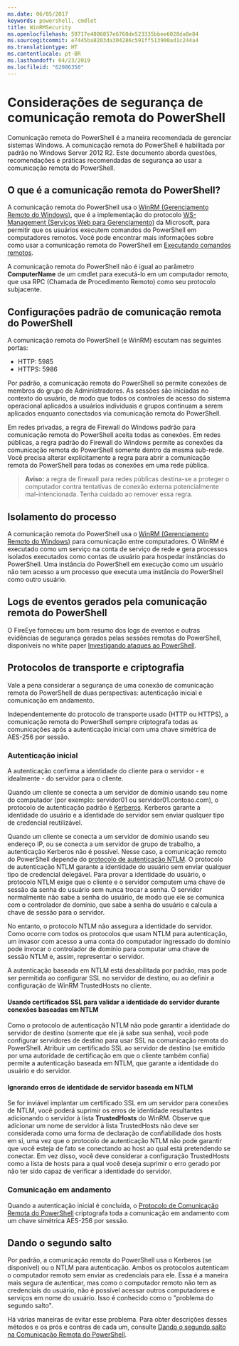 ```yaml
---
ms.date: 06/05/2017
keywords: powershell, cmdlet
title: WinRMSecurity
ms.openlocfilehash: 59717e4806857e6760de523335bbee6028da8e84
ms.sourcegitcommit: e7445ba8203da304286c591ff513900ad1c244a4
ms.translationtype: HT
ms.contentlocale: pt-BR
ms.lasthandoff: 04/23/2019
ms.locfileid: "62086350"
---
```

# <a name="powershell-remoting-security-considerations"></a>Considerações de segurança de comunicação remota do PowerShell

Comunicação remota do PowerShell é a maneira recomendada de gerenciar sistemas Windows. A comunicação remota do PowerShell é habilitada por padrão no Windows Server 2012 R2. Este documento aborda questões, recomendações e práticas recomendadas de segurança ao usar a comunicação remota do PowerShell.

## <a name="what-is-powershell-remoting"></a>O que é a comunicação remota do PowerShell?

A comunicação remota do PowerShell usa o [WinRM (Gerenciamento Remoto do Windows)](https://msdn.microsoft.com/library/windows/desktop/aa384426.aspx), que é a implementação do protocolo [WS-Management (Serviços Web para Gerenciamento)](https://www.dmtf.org/sites/default/files/standards/documents/DSP0226_1.2.0.pdf) da Microsoft, para permitir que os usuários executem comandos do PowerShell em computadores remotos. Você pode encontrar mais informações sobre como usar a comunicação remota do PowerShell em [Executando comandos remotos](https://technet.microsoft.com/library/dd819505.aspx).

A comunicação remota do PowerShell não é igual ao parâmetro **ComputerName** de um cmdlet para executá-lo em um computador remoto, que usa RPC (Chamada de Procedimento Remoto) como seu protocolo subjacente.

## <a name="powershell-remoting-default-settings"></a>Configurações padrão de comunicação remota do PowerShell

A comunicação remota do PowerShell (e WinRM) escutam nas seguintes portas:

- HTTP: 5985
- HTTPS: 5986

Por padrão, a comunicação remota do PowerShell só permite conexões de membros do grupo de Administradores. As sessões são iniciadas no contexto do usuário, de modo que todos os controles de acesso do sistema operacional aplicados a usuários individuais e grupos continuam a serem aplicados enquanto conectados via comunicação remota do PowerShell.

Em redes privadas, a regra de Firewall do Windows padrão para comunicação remota do PowerShell aceita todas as conexões. Em redes públicas, a regra padrão do Firewall do Windows permite as conexões da comunicação remota do PowerShell somente dentro da mesma sub-rede. Você precisa alterar explicitamente a regra para abrir a comunicação remota do PowerShell para todas as conexões em uma rede pública.

>**Aviso:** a regra de firewall para redes públicas destina-se a proteger o computador contra tentativas de conexão externa potencialmente mal-intencionada. Tenha cuidado ao remover essa regra.

## <a name="process-isolation"></a>Isolamento do processo

A comunicação remota do PowerShell usa o [WinRM (Gerenciamento Remoto do Windows)](https://msdn.microsoft.com/library/windows/desktop/aa384426) para comunicação entre computadores.
O WinRM é executado como um serviço na conta de serviço de rede e gera processos isolados executados como contas de usuário para hospedar instâncias do PowerShell. Uma instância do PowerShell em execução como um usuário não tem acesso a um processo que executa uma instância do PowerShell como outro usuário.

## <a name="event-logs-generated-by-powershell-remoting"></a>Logs de eventos gerados pela comunicação remota do PowerShell

O FireEye forneceu um bom resumo dos logs de eventos e outras evidências de segurança gerados pelas sessões remotas do PowerShell, disponíveis no white paper [Investigando ataques ao PowerShell](https://www.fireeye.com/content/dam/fireeye-www/global/en/solutions/pdfs/wp-lazanciyan-investigating-powershell-attacks.pdf).

## <a name="encryption-and-transport-protocols"></a>Protocolos de transporte e criptografia

Vale a pena considerar a segurança de uma conexão de comunicação remota do PowerShell de duas perspectivas: autenticação inicial e comunicação em andamento.

Independentemente do protocolo de transporte usado (HTTP ou HTTPS), a comunicação remota do PowerShell sempre criptografa todas as comunicações após a autenticação inicial com uma chave simétrica de AES-256 por sessão.

### <a name="initial-authentication"></a>Autenticação inicial

A autenticação confirma a identidade do cliente para o servidor - e idealmente - do servidor para o cliente.

Quando um cliente se conecta a um servidor de domínio usando seu nome do computador (por exemplo: servidor01 ou servidor01.contoso.com), o protocolo de autenticação padrão é [Kerberos](https://msdn.microsoft.com/library/windows/desktop/aa378747.aspx).
Kerberos garante a identidade do usuário e a identidade do servidor sem enviar qualquer tipo de credencial reutilizável.

Quando um cliente se conecta a um servidor de domínio usando seu endereço IP, ou se conecta a um servidor de grupo de trabalho, a autenticação Kerberos não é possível. Nesse caso, a comunicação remoto do PowerShell depende do [protocolo de autenticação NTLM](https://msdn.microsoft.com/library/windows/desktop/aa378749.aspx). O protocolo de autenticação NTLM garante a identidade do usuário sem enviar qualquer tipo de credencial delegável. Para provar a identidade do usuário, o protocolo NTLM exige que o cliente e o servidor computem uma chave de sessão da senha do usuário sem nunca trocar a senha. O servidor normalmente não sabe a senha do usuário, de modo que ele se comunica com o controlador de domínio, que sabe a senha do usuário e calcula a chave de sessão para o servidor.

No entanto, o protocolo NTLM não assegura a identidade do servidor. Como ocorre com todos os protocolos que usam NTLM para autenticação, um invasor com acesso a uma conta do computador ingressado do domínio pode invocar o controlador de domínio para computar uma chave de sessão NTLM e, assim, representar o servidor.

A autenticação baseada em NTLM está desabilitada por padrão, mas pode ser permitida ao configurar SSL no servidor de destino, ou ao definir a configuração de WinRM TrustedHosts no cliente.

#### <a name="using-ssl-certificates-to-validate-server-identity-during-ntlm-based-connections"></a>Usando certificados SSL para validar a identidade do servidor durante conexões baseadas em NTLM

Como o protocolo de autenticação NTLM não pode garantir a identidade do servidor de destino (somente que ele já sabe sua senha), você pode configurar servidores de destino para usar SSL na comunicação remota do PowerShell. Atribuir um certificado SSL ao servidor de destino (se emitido por uma autoridade de certificação em que o cliente também confia) permite a autenticação baseada em NTLM, que garante a identidade do usuário e do servidor.

#### <a name="ignoring-ntlm-based-server-identity-errors"></a>Ignorando erros de identidade de servidor baseada em NTLM

Se for inviável implantar um certificado SSL em um servidor para conexões de NTLM, você poderá suprimir os erros de identidade resultantes adicionando o servidor à lista **TrustedHosts** do WinRM. Observe que adicionar um nome de servidor à lista TrustedHosts não deve ser considerada como uma forma de declaração de confiabilidade dos hosts em si, uma vez que o protocolo de autenticação NTLM não pode garantir que você esteja de fato se conectando ao host ao qual está pretendendo se conectar.
Em vez disso, você deve considerar a configuração TrustedHosts como a lista de hosts para a qual você deseja suprimir o erro gerado por não ter sido capaz de verificar a identidade do servidor.


### <a name="ongoing-communication"></a>Comunicação em andamento

Quando a autenticação inicial é concluída, o [Protocolo de Comunicação Remota do PowerShell](https://msdn.microsoft.com/library/dd357801.aspx) criptografa toda a comunicação em andamento com um chave simétrica AES-256 por sessão.


## <a name="making-the-second-hop"></a>Dando o segundo salto

Por padrão, a comunicação remota do PowerShell usa o Kerberos (se disponível) ou o NTLM para autenticação. Ambos os protocolos autenticam o computador remoto sem enviar as credenciais para ele.
Essa é a maneira mais segura de autenticar, mas como o computador remoto não tem as credenciais do usuário, não é possível acessar outros computadores e serviços em nome do usuário.
Isso é conhecido como o "problema do segundo salto".

Há várias maneiras de evitar esse problema. Para obter descrições desses métodos e os prós e contras de cada um, consulte [Dando o segundo salto na Comunicação Remota do PowerShell](PS-remoting-second-hop.md).